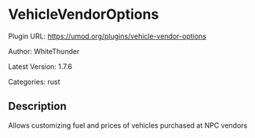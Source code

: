 # VehicleVendorOptions

Plugin URL: https://umod.org/plugins/vehicle-vendor-options

Author: WhiteThunder

Latest Version: 1.7.6

Categories: rust

## Description

Allows customizing fuel and prices of vehicles purchased at NPC vendors
